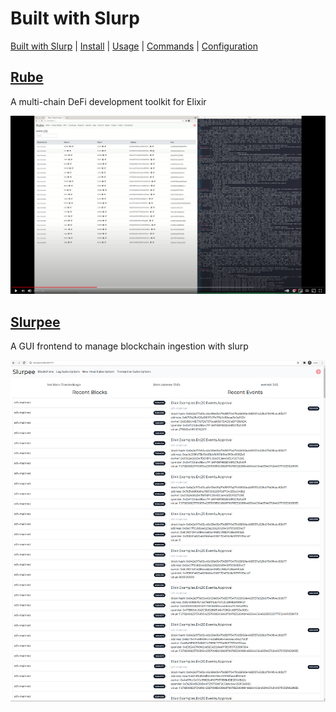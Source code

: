 # Built with Slurp

[Built with Slurp](./BUILT_WITH_SLURP.md) | [Install](../README.md#install) | [Usage](../README.md#usage) | [Commands](./COMMANDS.md) | [Configuration](./CONFIGURATION.md)

## [Rube](https://github.com/fremantle-industries/rube)

A multi-chain DeFi development toolkit for Elixir

[![rube-poc-overview](https://github.com/fremantle-industries/rube/blob/main/docs/rube-poc-overview-thumbnail.png)](https://youtu.be/f2phGFZrh80)

## [Slurpee](https://github.com/fremantle-industries/slurpee)

A GUI frontend to manage blockchain ingestion with slurp

[![back-office-chart](https://github.com/fremantle-industries/slurpee/raw/main/docs/recent-blocks-and-events.png)](https://github.com/fremantle-industries/slurpee)
